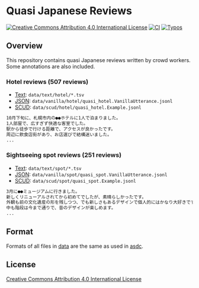 # Quasi Japanese Reviews

<a rel="license" href="http://creativecommons.org/licenses/by/4.0/"><img alt="Creative Commons Attribution 4.0 International License" style="border-width:0" src="https://i.creativecommons.org/l/by/4.0/88x31.png" /></a>
[![CI](https://github.com/megagonlabs/quasi_japanese_reviews/actions/workflows/ci.yml/badge.svg)](https://github.com/megagonlabs/quasi_japanese_reviews/actions/workflows/ci.yml)
[![Typos](https://github.com/megagonlabs/quasi_japanese_reviews/actions/workflows/typos.yml/badge.svg)](https://github.com/megagonlabs/quasi_japanese_reviews/actions/workflows/typos.yml)

## Overview

This repository contains quasi Japanese reviews written by crowd workers.
Some annotations are also included.

### Hotel reviews (507 reviews)

- [Text](data/text/hotel): ``data/text/hotel/*.tsv``
- [JSON](data/vanilla/hotel/quasi_hotel.VanillaUtterance.jsonl): ``data/vanilla/hotel/quasi_hotel.VanillaUtterance.jsonl``
- [SCUD](data/scud/hotel/quasi_hotel.Example.jsonl): ``data/scud/hotel/quasi_hotel.Example.jsonl``

```txt
10月下旬に、札幌市内の●●ホテルに1人で泊まりました。
1人部屋で、広すぎず快適な客室でした。
駅から徒歩で行ける距離で、アクセスが良かったです。
周辺に飲食店街があり、お店選びで結構迷いました。
...
```

### Sightseeing spot reviews (251 reviews)

- [Text](data/text/spot): ``data/text/spot/*.tsv``
- [JSON](data/vanilla/spot/quasi_spot.VanillaUtterance.jsonl): ``data/vanilla/spot/quasi_spot.VanillaUtterance.jsonl``
- [SCUD](data/scud/spot/quasi_spot.Example.jsonl): ``data/scud/spot/quasi_spot.Example.jsonl``

```txt
3月に●●ミュージアムに行きました。
新しくリニューアルされてから初めてでしたが、素晴らしかったです。
外観も前の文化遺産の形を残しつつ、でも新しさもあるデザインで個人的にはかなり大好きです。
中も階段は今まで通りで、昔のデザインが楽しめます。
...
```

## Format

Formats of all files in [data](data) are the same as used in [asdc](https://github.com/megagonlabs/asdc).

## License

[Creative Commons Attribution 4.0 International License](LICENSE.txt)
